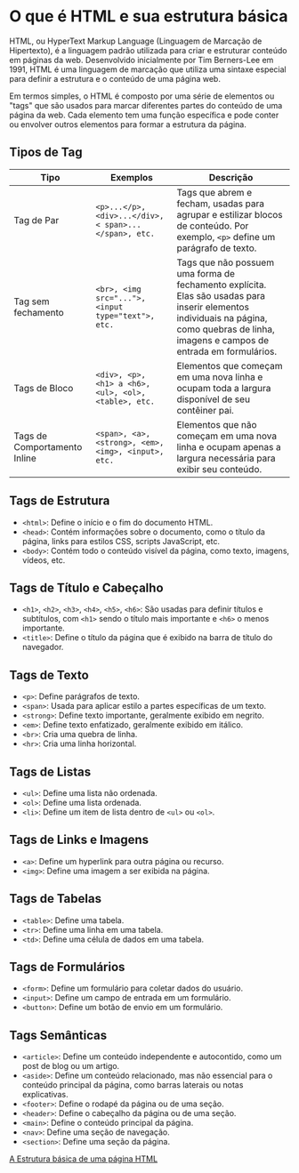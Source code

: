 # O que é HTML e sua estrutura básica

HTML, ou HyperText Markup Language (Linguagem de Marcação de Hipertexto), é a linguagem padrão utilizada para criar e estruturar conteúdo em páginas da web. Desenvolvido inicialmente por Tim Berners-Lee em 1991, HTML é uma linguagem de marcação que utiliza uma sintaxe especial para definir a estrutura e o conteúdo de uma página web.

Em termos simples, o HTML é composto por uma série de elementos ou "tags" que são usados para marcar diferentes partes do conteúdo de uma página da web. Cada elemento tem uma função específica e pode conter ou envolver outros elementos para formar a estrutura da página.

## Tipos de Tag

| Tipo                  | Exemplos                                           | Descrição                                                                                     |
|-----------------------|----------------------------------------------------|-----------------------------------------------------------------------------------------------|
| Tag de Par            | `<p>...</p>, <div>...</div>,< span>...</span>, etc.` | Tags que abrem e fecham, usadas para agrupar e estilizar blocos de conteúdo. Por exemplo, `<p>` define um parágrafo de texto. |
| Tag sem fechamento   | `<br>, <img src="...">, <input type="text">, etc.` | Tags que não possuem uma forma de fechamento explícita. Elas são usadas para inserir elementos individuais na página, como quebras de linha, imagens e campos de entrada em formulários. |
| Tags de Bloco        | `<div>, <p>, <h1> a <h6>, <ul>, <ol>, <table>, etc.` | Elementos que começam em uma nova linha e ocupam toda a largura disponível de seu contêiner pai. |
| Tags de Comportamento Inline | `<span>, <a>, <strong>, <em>, <img>, <input>, etc.` | Elementos que não começam em uma nova linha e ocupam apenas a largura necessária para exibir seu conteúdo. |

## Tags de Estrutura

- `<html>`: Define o início e o fim do documento HTML.
- `<head>`: Contém informações sobre o documento, como o título da página, links para estilos CSS, scripts JavaScript, etc.
- `<body>`: Contém todo o conteúdo visível da página, como texto, imagens, vídeos, etc.

## Tags de Título e Cabeçalho

- `<h1>`, `<h2>`, `<h3>`, `<h4>`, `<h5>`, `<h6>`: São usadas para definir títulos e subtítulos, com `<h1>` sendo o título mais importante e `<h6>` o menos importante.
- `<title>`: Define o título da página que é exibido na barra de título do navegador.

## Tags de Texto

- `<p>`: Define parágrafos de texto.
- `<span>`: Usada para aplicar estilo a partes específicas de um texto.
- `<strong>`: Define texto importante, geralmente exibido em negrito.
- `<em>`: Define texto enfatizado, geralmente exibido em itálico.
- `<br>`: Cria uma quebra de linha.
- `<hr>`: Cria uma linha horizontal.

## Tags de Listas

- `<ul>`: Define uma lista não ordenada.
- `<ol>`: Define uma lista ordenada.
- `<li>`: Define um item de lista dentro de `<ul>` ou `<ol>`.

## Tags de Links e Imagens

- `<a>`: Define um hyperlink para outra página ou recurso.
- `<img>`: Define uma imagem a ser exibida na página.

## Tags de Tabelas

- `<table>`: Define uma tabela.
- `<tr>`: Define uma linha em uma tabela.
- `<td>`: Define uma célula de dados em uma tabela.

## Tags de Formulários

- `<form>`: Define um formulário para coletar dados do usuário.
- `<input>`: Define um campo de entrada em um formulário.
- `<button>`: Define um botão de envio em um formulário.

## Tags Semânticas

- `<article>`: Define um conteúdo independente e autocontido, como um post de blog ou um artigo.
- `<aside>`: Define um conteúdo relacionado, mas não essencial para o conteúdo principal da página, como barras laterais ou notas explicativas.
- `<footer>`: Define o rodapé da página ou de uma seção.
- `<header>`: Define o cabeçalho da página ou de uma seção.
- `<main>`: Define o conteúdo principal da página.
- `<nav>`: Define uma seção de navegação.
- `<section>`: Define uma seção da página.

[A Estrutura básica de uma página HTML](estrutura.html)
